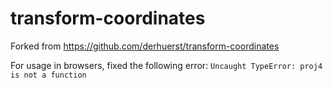 # transform-coordinates

Forked from https://github.com/derhuerst/transform-coordinates

For usage in browsers, fixed the following error: `Uncaught TypeError: proj4 is not a function`
